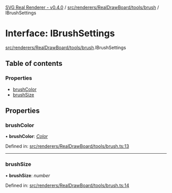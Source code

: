[SVG Real Renderer - v0.4.0](../docs.md) / [src/renderers/RealDrawBoard/tools/brush](../modules/src_renderers_realdrawboard_tools_brush.md) / IBrushSettings

# Interface: IBrushSettings

[src/renderers/RealDrawBoard/tools/brush](../modules/src_renderers_realdrawboard_tools_brush.md).IBrushSettings

## Table of contents

### Properties

- [brushColor](src_renderers_realdrawboard_tools_brush.ibrushsettings.md#brushcolor)
- [brushSize](src_renderers_realdrawboard_tools_brush.ibrushsettings.md#brushsize)

## Properties

### brushColor

• **brushColor**: [*Color*](../modules/src_types_realrenderertypes.md#color)

Defined in: [src/renderers/RealDrawBoard/tools/brush.ts:13](https://github.com/HarshKhandeparkar/svg-real-renderer/blob/e0bef37/src/renderers/RealDrawBoard/tools/brush.ts#L13)

___

### brushSize

• **brushSize**: *number*

Defined in: [src/renderers/RealDrawBoard/tools/brush.ts:14](https://github.com/HarshKhandeparkar/svg-real-renderer/blob/e0bef37/src/renderers/RealDrawBoard/tools/brush.ts#L14)
